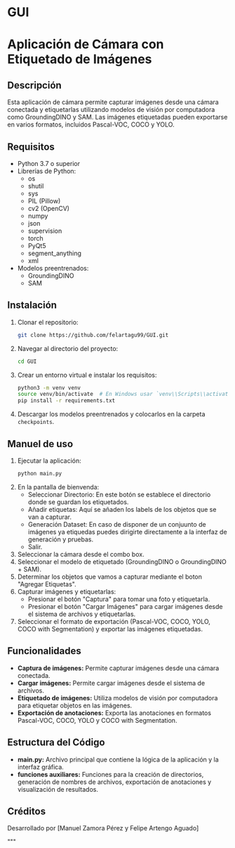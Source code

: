 # GUI

# Aplicación de Cámara con Etiquetado de Imágenes

## Descripción
Esta aplicación de cámara permite capturar imágenes desde una cámara conectada y etiquetarlas utilizando modelos de visión por computadora como GroundingDINO y SAM. Las imágenes etiquetadas pueden exportarse en varios formatos, incluidos Pascal-VOC, COCO y YOLO.

## Requisitos
- Python 3.7 o superior
- Librerías de Python:
  - os
  - shutil
  - sys
  - PIL (Pillow)
  - cv2 (OpenCV)
  - numpy
  - json
  - supervision
  - torch
  - PyQt5
  - segment_anything
  - xml
- Modelos preentrenados:
  - GroundingDINO
  - SAM

## Instalación
1. Clonar el repositorio:
    ```sh
    git clone https://github.com/felartagu99/GUI.git
    ```
2. Navegar al directorio del proyecto:
    ```sh
    cd GUI
    ```
3. Crear un entorno virtual e instalar los requisitos:
    ```sh
    python3 -m venv venv
    source venv/bin/activate  # En Windows usar `venv\\Scripts\\activate`
    pip install -r requirements.txt
    ```
4. Descargar los modelos preentrenados y colocarlos en la carpeta `checkpoints`.

## Manuel de uso
1. Ejecutar la aplicación:
    ```sh
    python main.py
    ```
2. En la pantalla de bienvenda:
     * Seleccionar Directorio: En este botón se establece el directorio donde se guardan los etiquetados.
     * Añadir etiquetas: Aquí se añaden los labels de los objetos que se van a capturar.
     * Generación Dataset: En caso de disponer de un conjuunto de imágenes ya etiquedas puedes dirigirte directamente a la interfaz de generación y pruebas.
     * Salir.
2. Seleccionar la cámara desde el combo box.
3. Seleccionar el modelo de etiquetado (GroundingDINO o GroundingDINO + SAM).
4. Determinar los objetos que vamos a capturar mediante el boton "Agregar Etiquetas".
4. Capturar imágenes y etiquetarlas:
    - Presionar el botón "Captura" para tomar una foto y etiquetarla.
    - Presionar el botón "Cargar Imágenes" para cargar imágenes desde el sistema de archivos y etiquetarlas.
5. Seleccionar el formato de exportación (Pascal-VOC, COCO, YOLO, COCO with Segmentation) y exportar las imágenes etiquetadas.

## Funcionalidades
- **Captura de imágenes:** Permite capturar imágenes desde una cámara conectada.
- **Cargar imágenes:** Permite cargar imágenes desde el sistema de archivos.
- **Etiquetado de imágenes:** Utiliza modelos de visión por computadora para etiquetar objetos en las imágenes.
- **Exportación de anotaciones:** Exporta las anotaciones en formatos Pascal-VOC, COCO, YOLO y COCO with Segmentation.

## Estructura del Código
- **main.py:** Archivo principal que contiene la lógica de la aplicación y la interfaz gráfica.
- **funciones auxiliares:** Funciones para la creación de directorios, generación de nombres de archivos, exportación de anotaciones y visualización de resultados.

## Créditos
Desarrollado por [Manuel Zamora Pérez y Felipe Artengo Aguado]

"""
